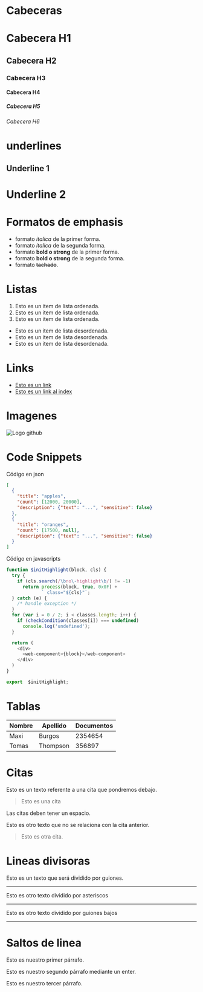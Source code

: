 # Cabeceras 
# Cabecera H1
## Cabecera H2
### Cabecera H3
#### Cabecera H4
##### Cabecera H5
###### Cabecera H6

# underlines
Underline 1
------------

Underline 2
===========

# Formatos de emphasis
- formato *italica* de la primer forma.
- formato _italica_ de la segunda forma.
- formato **bold o strong** de la primer forma.
- formato __bold o strong__ de la segunda forma.
- formato ~~tachado~~.

# Listas
1. Esto es un item de lista ordenada.
2. Esto es un item de lista ordenada.
3. Esto es un item de lista ordenada.

- Esto es un item de lista desordenada. 
- Esto es un item de lista desordenada. 
- Esto es un item de lista desordenada. 

# Links
- [Esto es un link](http://www.google.com)
- [Esto es un link al index](index.html)

# Imagenes
![Logo github](https://cdn-icons-png.flaticon.com/512/25/25231.png)

# Code Snippets
Código en json
```JSON
[
  {
    "title": "apples",
    "count": [12000, 20000],
    "description": {"text": "...", "sensitive": false}
  },
  {
    "title": "oranges",
    "count": [17500, null],
    "description": {"text": "...", "sensitive": false}
  }
]
```
Código en javascripts
```javascript
function $initHighlight(block, cls) {
  try {
    if (cls.search(/\bno\-highlight\b/) != -1)
      return process(block, true, 0x0F) +
             ` class="${cls}"`;
  } catch (e) {
    /* handle exception */
  }
  for (var i = 0 / 2; i < classes.length; i++) {
    if (checkCondition(classes[i]) === undefined)
      console.log('undefined');
  }

  return (
    <div>
      <web-component>{block}</web-component>
    </div>
  )
}

export  $initHighlight;
```

# Tablas
| Nombre | Apellido | Documentos |
| ------ | -------- | ---------- |
| Maxi |Burgos | 2354654 |
|Tomas | Thompson | 356897 |

# Citas
Esto es un texto referente a una cita que pondremos debajo.
> Esto es una cita

Las citas deben tener un espacio.

Esto es otro texto que no se relaciona con la cita anterior.
> Esto es otra cita.

# Lineas divisoras
Esto es un texto que será dividido por guiones.

---
Esto es otro texto dividido por asteriscos

***
Esto es otro texto dividido por guiones bajos

___

# Saltos de linea
Esto es nuestro primer párrafo.

Esto es nuestro segundo párrafo mediante un enter.

Esto es nuestro tercer párrafo.


